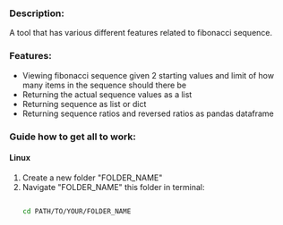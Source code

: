 ### Description:

A tool that has various different features related to fibonacci sequence.

### Features:

- Viewing fibonacci sequence given 2 starting values and limit of how many items in the sequence should there be
- Returning the actual sequence values as a list
- Returning sequence as list or dict
- Returning sequence ratios and reversed ratios as pandas dataframe

### Guide how to get all to work:

#### Linux

1. Create a new folder "FOLDER_NAME"
2. Navigate "FOLDER_NAME" this folder in terminal:
    ```bash
    
    cd PATH/TO/YOUR/FOLDER_NAME

    ```